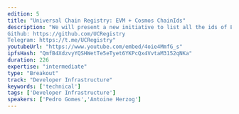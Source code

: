```yaml
---
edition: 5
title: "Universal Chain Registry: EVM + Cosmos ChainIds"
description: "We will present a new initiative to list all the ids of EVM and Cosmos-based chains. We will also speak about the ongoing work to provide a standardization of the chainId format and data structures to represent multi-interface blockchains information.
Github: https://github.com/UCRegistry
Telegram: https://t.me/UCRegistry"
youtubeUrl: "https://www.youtube.com/embed/4oie4MmfG_s"
ipfsHash: "QmfB4XdzvyYQSHWetTe5eTyet6YKPcQx4VvtaM3152qNKa"
duration: 226
expertise: "intermediate"
type: "Breakout"
track: "Developer Infrastructure"
keywords: ['technical']
tags: ['Developer Infrastructure']
speakers: ['Pedro Gomes','Antoine Herzog']
---
```

